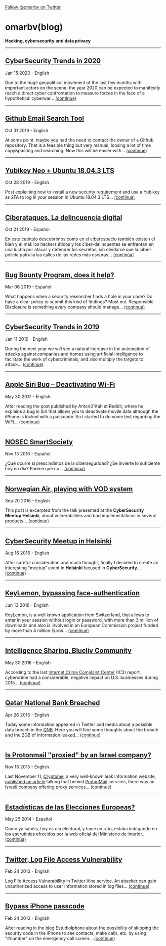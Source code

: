 <a href="https://twitter.com/omarbv" class="twitter-follow-button" data-show-count="false">Follow @omarbv on Twitter</a>

# omarbv(blog)

**Hacking, cybersecurity and data privacy**


---

## [CyberSecurity Trends in 2020](_posts/2020-01-15-trends-2020.md)
Jan 15 2020 - English

Due to the huge geopolitical movement of the last few months with important actors on the scene, the year 2020 can be expected to manifestly reach a direct cyber confrontation to measure forces in the face of a hypothetical cyberwar... [(continue)](_posts/2020-01-15-trends-2020.md)

---

## [Github Email Search Tool](_posts/2019-10-31-github-email-searcher.md)
Oct 31 2019 - English

At some point, maybe you had the need to contact the owner of a Github repository. That is a feasible thing but very manual, loosing a lot of time copy&pasting and searching. Now this will be easier with... [(continue)](_posts/2019-10-31-github-email-searcher.md)

---

## [Yubikey Neo + Ubuntu 18.04.3 LTS](_posts/2019-10-28-yubikey-ubuntu.md)
Oct  28 2019 - English

Post explaining how to install a new security requirement and use a Yubikey as 2FA to log in your session in Ubuntu 18.04.3 LTS... [(continue)](_posts/2019-10-28-yubikey-ubuntu.md)

---

## [Ciberataques. La delincuencia digital](_posts/2019-10-21-el-cazador-de-cerebros-ciberataques.md)
Oct  21 2019 - Español

En este capítulo descubrimos como en el ciberespacio también existen el bien y el mal: los hackers éticos y los ciber-delincuentes se enfrentan en una lucha por atacar y defender los secretos, sin olvidarse que la ciber-policía patrulla las calles de las redes más oscuras... [(continúa)](_posts/2019-10-21-el-cazador-de-cerebros-ciberataques.md)

---

## [Bug Bounty Program, does it help?](_posts/2019-03-06-bugbounty.md)
Mar 06 2019 - Español

What happens when a security researcher finds a hole in your code? Do have a clear policy to submit this kind of findings? Most not. Responsible Disclosure is something every company should manage... [(continue)](_posts/2019-03-06-bugbounty.md)

---

## [CyberSecurity Trends in 2019](_posts/2019-01-11-trends-2019.md)
Jan 11 2019 - English

During the next year we will see a natural increase in the automation of attacks against companies and homes using artificial intelligence to facilitate the work of cybercriminals, and also multiply the targets to attack... [(continue)](_posts/2019-01-11-trends-2019.md)


---

## [Apple Siri Bug – Deactivating Wi-Fi](_posts/2017-05-30-siri-bug.md)
May 30 2017 - English

After reading the post published by Anton31Kah at Reddit, where he explains a bug in Siri that allows you to deactivate movile data although the iPhone is locked with a passcode. So I started to do some test regarding the WiFi... [(continue)](_posts/2017-05-30-siri-bug.md)

---

## [NOSEC SmartSociety](_posts/2016-11-15-nosec-smartsociety.md)
Nov 15 2016 - Español

¿Qué ocurre si prescindimos de la ciberseguridad? ¿Se invierte lo suficiente hoy en día? Parece que no... [(continúa)](_posts/2016-11-15-nosec-smartsociety.md)

---

## [Norwegian Air, playing with VOD system](_posts/2016-09-20-norwegian-vod.md)
Sep 20 2016 - English

This post is excerpted from the talk presented at the **CyberSecurity Meetup Helsinki**, about vulnerabilities and bad implementations in several products... [(continue)](_posts/2016-09-20-norwegian-vod.md)

---

## [CyberSecurity Meetup in Helsinki](_posts/2016-08-16-meetup-helsinki.md)
Aug 16 2016 - English
 
After careful consideration and much thought, finally I decided to create an interesting “meetup” event in **Helsinki** focused in **CyberSecurity**... [(continue)](_posts/2016-08-16-meetup-helsinki.md)

---

## [KeyLemon, bypassing face-authentication](_posts/2016-06-13-keylemon-authentication.md)
Jun 13 2016 - English

KeyLemon, is a well known application from Switzerland, that allows to enter in your session without login or password, with more than 3 million of downloads and also is involved in an European Commission project funded by more than 4 million Euros... [(continue)](_posts/2016-06-13-keylemon-authentication.md)

---

## [Intelligence Sharing, Blueliv Community](_posts/2016-05-30-intelligence-sharing.md)
May 30 2016 - English

According to the last [Internet Crime Complaint Center](https://pdf.ic3.gov/2015_IC3Report.pdf) (IC3) report, cybercrime had a considerable, negative impact on U.S. businesses during 2015... [(continue)](_posts/2016-05-30-intelligence-sharing.md)

---

## [Qatar National Bank Breached](_posts/2016-04-26-qnb.md)
Apr 26 2016 - English

Today some information appeared in Twitter and media about a possible data breach in the [QNB](http://www.qnb.com/). Here you will find some thoughts about the breach and the 2GB of information leaked... [(continue)](_posts/2016-04-26-qnb.md)

---

## [Is Protonmail "proxied" by an Israel company?](_posts/2015-11-16-protonmail.md)
Nov 16 2015 - English

Last November 11, [Cryptome](http://www.cryptome.org/), a very well-known leak information website, [published an article](https://cryptome.org/2015/11/protonmail-ddos.htm) talking that behind [ProtonMail](https://protonmail.com/) services, there was an Israeli company offering proxy services... [(continue)](_posts/2015-11-16-protonmail.md)

---

## [Estadísticas de las Elecciones Europeas?](_posts/2014-05-25-estadisticas-de-las-elecciones-europeas.md)
May 25 2014 - Español

Como ya sabéis, hoy es día electoral, y hace un rato, estaba indagando en los escrutinios ofrecidos por la web oficial del Ministerio de Interior... [(continúa)](_posts/2014-05-25-estadisticas-de-las-elecciones-europeas.md)

---

## [Twitter, Log File Access Vulnerability](_posts/2013-02-24-twitter-log.md)
Feb 24 2013 - English

Log File Access Vulnerabillity in Twitter Vine service. An attacker can gain unauthorized access to user information stored in log files... [(continue)](_posts/2013-02-24-twitter-log.md)

---

## [Bypass iPhone passcode](_posts/2010-10-26-bypass-iphone.md)
Feb 24 2013 - English

After reading in the blog EstudioIphone about the possibility of skipping the security code in the iPhone to see contacts, make calls, etc. by using "#number" on the emergency call screen... [(continue)](_posts/2010-10-26-bypass-iphone.md)
